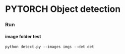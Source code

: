 # PYTORCH Object detection

### Run 

#### image folder test

    python detect.py --images imgs --det det 